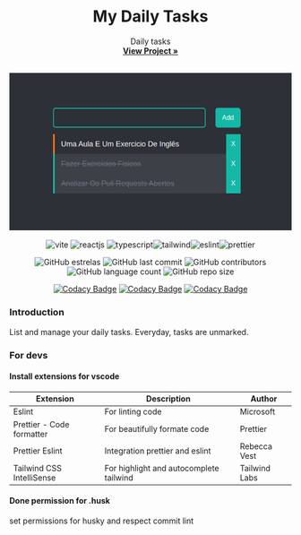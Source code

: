 <h1 align="center">My Daily Tasks</h1>
<p align="center">
  Daily tasks
  <br>
  <a href="https://gabrielogregorio.github.io/daily-tasks/"><strong>View Project »</strong></a>
  <br>
  <br>
</p>

<div align="center">

![image](docs/v1.0.0.png)

</div>

<div align="center">
  <img height="30" alt="vite" src="https://img.shields.io/badge/Vite-B73BFE?style=for-the-badge&logo=vite&logoColor=FFD62E">
  <img height="30" alt="reactjs" src="https://img.shields.io/badge/React-20232A?style=for-the-badge&logo=react&logoColor=61DAFB">
<img height="30" alt="typescript" src="https://img.shields.io/badge/TypeScript-007ACC?style=for-the-badge&logo=typescript&logoColor=white"><img height="30" alt="tailwind" src="https://img.shields.io/badge/Tailwind_CSS-38B2AC?style=for-the-badge&logo=tailwind-css&logoColor=white"><img height="30" alt="eslint" src="https://img.shields.io/badge/eslint-3A33D1?style=for-the-badge&logo=eslint&logoColor=white"><img height="30" alt="prettier" src="https://img.shields.io/badge/prettier-1A2C34?style=for-the-badge&logo=prettier&logoColor=F7BA3Ee">
</div>

<div align="center">

![GitHub estrelas](https://img.shields.io/github/stars/gabrielogregorio/daily-tasks)
![GitHub last commit](https://img.shields.io/github/last-commit/gabrielogregorio/daily-tasks?style=flat-square)
![GitHub contributors](https://img.shields.io/github/contributors/gabrielogregorio/daily-tasks)
![GitHub language count](https://img.shields.io/github/languages/count/gabrielogregorio/daily-tasks)
![GitHub repo size](https://img.shields.io/github/repo-size/gabrielogregorio/daily-tasks)
</div>

<div align="center">

[![Codacy Badge](https://api.codacy.com/project/badge/Grade/19efba8bf04b42829cb76c34441271c0)](https://app.codacy.com/gh/gabrielogregorio/daily-tasks?utm_source=github.com&utm_medium=referral&utm_content=gabrielogregorio/daily-tasks&utm_campaign=Badge_Grade_Settings)
[![Codacy Badge](https://app.codacy.com/project/badge/Grade/55780d38777a483691e2ec9d605c1aac)](https://www.codacy.com/gh/gabrielogregorio/daily-tasks/dashboard?utm_source=github.com&amp;utm_medium=referral&amp;utm_content=gabrielogregorio/daily-tasks&amp;utm_campaign=Badge_Grade) [![Codacy Badge](https://app.codacy.com/project/badge/Coverage/55780d38777a483691e2ec9d605c1aac)](https://www.codacy.com/gh/gabrielogregorio/daily-tasks/dashboard?utm_source=github.com&utm_medium=referral&utm_content=gabrielogregorio/daily-tasks&utm_campaign=Badge_Coverage)

</div>

### Introduction

List and manage your daily tasks. Everyday, tasks are unmarked.

### For devs
#### Install extensions for vscode

| Extension | Description | Author|
|-----|------|------|
|Eslint|For linting code | Microsoft |
| Prettier - Code formatter |For beautifully formate code | Prettier |
| Prettier Eslint | Integration prettier and eslint | Rebecca Vest |
| Tailwind CSS IntelliSense | For highlight and autocomplete tailwind |Tailwind Labs |

#### Done permission for .husk
set permissions for husky and respect commit lint
